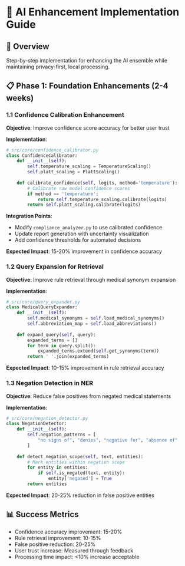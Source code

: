 # 🤖 AI Enhancement Implementation Guide

## 🎯 Overview
Step-by-step implementation for enhancing the AI ensemble while maintaining privacy-first, local processing.

## 📋 Phase 1: Foundation Enhancements (2-4 weeks)

### 1.1 Confidence Calibration Enhancement
**Objective**: Improve confidence score accuracy for better user trust

**Implementation**:
```python
# src/core/confidence_calibrator.py
class ConfidenceCalibrator:
    def __init__(self):
        self.temperature_scaling = TemperatureScaling()
        self.platt_scaling = PlattScaling()
    
    def calibrate_confidence(self, logits, method='temperature'):
        # Calibrate raw model confidence scores
        if method == 'temperature':
            return self.temperature_scaling.calibrate(logits)
        return self.platt_scaling.calibrate(logits)
```

**Integration Points**:
- Modify `compliance_analyzer.py` to use calibrated confidence
- Update report generation with uncertainty visualization
- Add confidence thresholds for automated decisions

**Expected Impact**: 15-20% improvement in confidence accuracy

### 1.2 Query Expansion for Retrieval
**Objective**: Improve rule retrieval through medical synonym expansion

**Implementation**:
```python
# src/core/query_expander.py
class MedicalQueryExpander:
    def __init__(self):
        self.medical_synonyms = self.load_medical_synonyms()
        self.abbreviation_map = self.load_abbreviations()
    
    def expand_query(self, query):
        expanded_terms = []
        for term in query.split():
            expanded_terms.extend(self.get_synonyms(term))
        return ' '.join(expanded_terms)
```

**Expected Impact**: 10-15% improvement in rule retrieval accuracy

### 1.3 Negation Detection in NER
**Objective**: Reduce false positives from negated medical statements

**Implementation**:
```python
# src/core/negation_detector.py
class NegationDetector:
    def __init__(self):
        self.negation_patterns = [
            "no signs of", "denies", "negative for", "absence of"
        ]
    
    def detect_negation_scope(self, text, entities):
        # Mark entities within negation scope
        for entity in entities:
            if self.is_negated(text, entity):
                entity['negated'] = True
        return entities
```

**Expected Impact**: 20-25% reduction in false positive entities

## 📊 Success Metrics
- Confidence accuracy improvement: 15-20%
- Rule retrieval improvement: 10-15%
- False positive reduction: 20-25%
- User trust increase: Measured through feedback
- Processing time impact: <10% increase acceptable